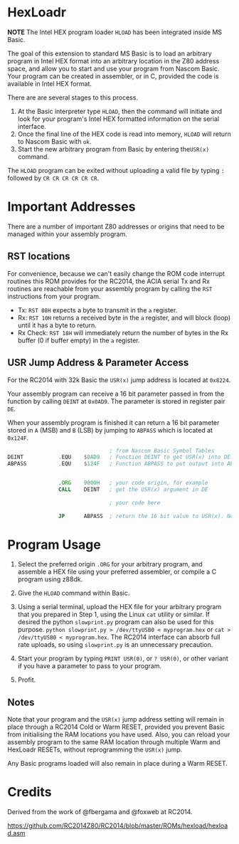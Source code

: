 # HexLoadr

__NOTE__ The Intel HEX program loader `HLOAD` has been integrated inside MS Basic.

The goal of this extension to standard MS Basic is to load an arbitrary program in Intel HEX format into an arbitrary location in the Z80 address space, and allow you to start and use your program from Nascom Basic. Your program can be created in assembler, or in C, provided the code is available in Intel HEX format.

There are are several stages to this process.

1. At the Basic interpreter type `HLOAD`, then the command will initiate and look for your program's Intel HEX formatted information on the serial interface.
2. Once the final line of the HEX code is read into memory, `HLOAD` will return to Nascom Basic with `ok`.
3. Start the new arbitrary program from Basic by entering the`USR(x)` command.

The `HLOAD` program can be exited without uploading a valid file by typing `:` followed by `CR CR CR CR CR CR`.

# Important Addresses

There are a number of important Z80 addresses or origins that need to be managed within your assembly program.

## RST locations

For convenience, because we can't easily change the ROM code interrupt routines this ROM provides for the RC2014, the ACIA serial Tx and Rx routines are reachable from your assembly program by calling the `RST` instructions from your program.

* Tx: `RST 08H` expects a byte to transmit in the `a` register.
* Rx: `RST 10H` returns a received byte in the `a` register, and will block (loop) until it has a byte to return.
* Rx Check: `RST 18H` will immediately return the number of bytes in the Rx buffer (0 if buffer empty) in the `a` register.

## USR Jump Address & Parameter Access

For the RC2014 with 32k Basic the `USR(x)` jump address is located at `0x8224`.

Your assembly program can receive a 16 bit parameter passed in from the function by calling `DEINT` at `0x0AD9`. The parameter is stored in register pair `DE`.

When your assembly program is finished it can return a 16 bit parameter stored in `A` (MSB) and `B` (LSB) by jumping to `ABPASS` which is located at `0x124F`.

``` asm
                                ; from Nascom Basic Symbol Tables
DEINT           .EQU    $0AD9   ; Function DEINT to get USR(x) into DE registers
ABPASS          .EQU    $124F   ; Function ABPASS to put output into AB register for return


                .ORG    9000H   ; your code origin, for example
                CALL    DEINT   ; get the USR(x) argument in DE
                 
                                ; your code here
                                
                JP      ABPASS  ; return the 16 bit value to USR(x). Note JP not CALL
```

# Program Usage

1. Select the preferred origin `.ORG` for your arbitrary program, and assemble a HEX file using your preferred assembler, or compile a C program using z88dk.

2. Give the `HLOAD` command within Basic.

3. Using a serial terminal, upload the HEX file for your arbitrary program that you prepared in Step 1, using the Linux `cat` utility or similar. If desired the python `slowprint.py` program can also be used for this purpose. `python slowprint.py > /dev/ttyUSB0 < myprogram.hex` or `cat > /dev/ttyUSB0 < myprogram.hex`. The RC2014 interface can absorb full rate uploads, so using `slowprint.py` is an unnecessary precaution.

4. Start your program by typing `PRINT USR(0)`, or `? USR(0)`, or other variant if you have a parameter to pass to your program.

5. Profit.

## Notes

Note that your program and the `USR(x)` jump address setting will remain in place through a RC2014 Cold or Warm RESET, provided you prevent Basic from initialising the RAM locations you have used. Also, you can reload your assembly program to the same RAM location through multiple Warm and HexLoadr RESETs, without reprogramming the `USR(x)` jump.

Any Basic programs loaded will also remain in place during a Warm RESET.

# Credits

Derived from the work of @fbergama and @foxweb at RC2014.

https://github.com/RC2014Z80/RC2014/blob/master/ROMs/hexload/hexload.asm
